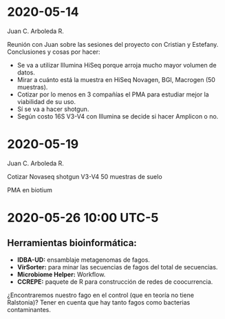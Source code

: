 # 2020-05-14
Juan C. Arboleda R.  

Reunión con Juan sobre las sesiones del proyecto con Cristian y Estefany.
Conclusiones y cosas por hacer:

* Se va a utilizar Illumina HiSeq porque arroja mucho mayor volumen de datos.
* Mirar a cuánto está la muestra en HiSeq Novagen, BGI, Macrogen (50 muestras).
* Cotizar por lo menos en 3 compañías el PMA para estudiar mejor la viabilidad
de su uso.
* Sí se va a hacer shotgun.
* Según costo 16S V3-V4 con Illumina se decide si hacer Amplicon o no.

# 2020-05-19

Juan C. Arboleda R.

Cotizar Novaseq shotgun
V3-V4
50 muestras de suelo

PMA en biotium

# 2020-05-26 10:00 UTC-5

## Herramientas bioinformática:

- **IDBA-UD:** ensamblaje metagenomas de fagos.
- **VirSorter:** para minar las secuencias de fagos del total de secuencias.
- **Microbiome Helper:** Workflow.
- **CCREPE:** paquete de R para construcción de redes de coocurrencia.

¿Encontraremos nuestro fago en el control (que en teoría no tiene Ralstonia)?
Tener en cuenta que hay tanto fagos como bacterias contaminantes.
